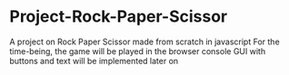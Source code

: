 # Project-Rock-Paper-Scissor
A project on Rock Paper Scissor made from scratch in javascript
For the time-being, the game will be played in the browser console
GUI with buttons and text will be implemented later on 
